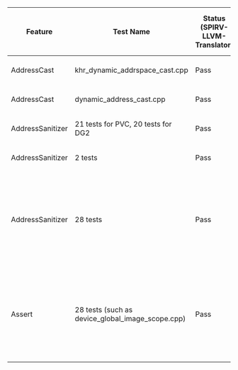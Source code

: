 
| Feature            | Test Name                                                                 | Status (SPIRV-LLVM-Translator) | Marked Status (SPIR-V Backend)              | Actual Status (SPIR-V Backend, PVC) | Actual Status (SPIR-V Backend, DG2) | Test Error                    | Test Error Details |
|--------------------|---------------------------------------------------------------------------|--------------------------------|---------------------------------------------|--------------------------------|--------------------------------|--------------------------------|-------------------|
| AddressCast        | khr_dynamic_addrspace_cast.cpp                                            | Pass                           | XFAIL (CMPLRLLVM-64705)                     | Fail                           | Fail                           |Program terminate abnormally   | ```error: command failed with exit status: 255``` |
| AddressCast        | dynamic_address_cast.cpp                                                  | Pass                           | XFAIL (CMPLRLLVM-64705)                     | Fail                           | Fail                           |Program terminate abnormally   | ```error: command failed with exit status: 255``` |
| AddressSanitizer   | 21 tests for PVC, 20 tests for DG2              | Pass                           | **Unsupported (CMPLRLLVM-64052)**           | **Pass**                       |**Pass**                       |                                |                   |
| AddressSanitizer   | 2 tests                                    | Pass                           | **XFAIL (CMPLRLLVM-64059)**           | **Pass**                       |**Pass**                       |                                |                   |
| AddressSanitizer   | 28 tests                          | Pass                           | Unsupported (CMPLRLLVM-64052)               | Fail                           | Fail                           | Detect memory leak             | ```[kernel] Private shadow memory out-of-bound (ptr: 0xff00fffffffb0050 -> 0xff010e7fff6fe483, sid: 0, base: 0xff00180001ccb820) ====ERROR: DeviceSanitizer: detected memory leaks of Device Global``` |
| Assert   | 28 tests (such as device_global_image_scope.cpp)                          | Pass                           | Unsupported (CMPLRLLVM-64052)               | Fail                           |Fail                           | Detect memory leak             | ```[kernel] Private shadow memory out-of-bound (ptr: 0xff00fffffffb0050 -> 0xff010e7fff6fe483, sid: 0, base: 0xff00180001ccb820) ====ERROR: DeviceSanitizer: detected memory leaks of Device Global``` |